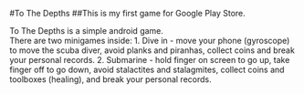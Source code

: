 #To The Depths
##This is my first game for Google Play Store.

To The Depths is a simple android game. <br>
There are two minigames inside:
	1. Dive in - move your phone (gyroscope) to move the scuba diver, avoid planks and piranhas, collect coins and break your personal records.
 	2. Submarine - hold finger on screen to go up, take finger off to go down, avoid stalactites and stalagmites, collect coins and toolboxes (healing), and break your personal records.

